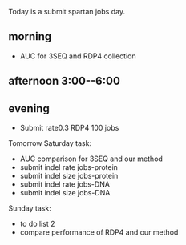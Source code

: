 Today is a submit spartan jobs day. 


## morning
- AUC for 3SEQ and RDP4 collection



## afternoon 3:00--6:00

## evening

- Submit rate0.3 RDP4 100 jobs

Tomorrow Saturday task:
- AUC comparison for 3SEQ and our method
- submit indel rate jobs-protein
- submit indel size jobs-protein
- submit indel rate jobs-DNA
- submit indel size jobs-DNA


Sunday task:
- to do list 2
- compare performance of RDP4 and our method




